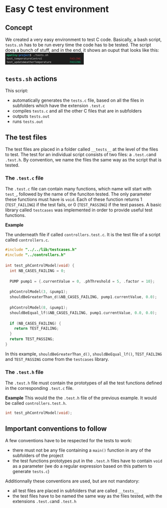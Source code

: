 # Easy C test environment

## Concept
We created a very easy environment to test C code. Basically, a bash script, `tests.sh` has to be run every time the code has to be tested. The script does a bunch of stuff, and in the end, it shows an ouput that looks like this:
<img src="./tests.png" alt="tests output" width="50%" class="center">

## `tests.sh` actions
This script:
-  automatically generates the `tests.c` file, based on all the files in subfolders which have the extension `.test.c`
- compiles `tests.c` and all the other C files that are in subfolders
- outputs `tests.out`
- runs `tests.out`

## The test files
The test files are placed in a folder called `__tests__` at the level of the files to test. The test for an individual script consists of two files: a `.test.c`and `.test.h`. By convention, we name the files the same way as the script that is tested.

### The `.test.c` file

The `.test.c` file can contain many functions, which name will start with `test_`, followed by the name of the funciton tested. The only parameter these functions must have is `void`. Each of these function returns 1 (`TEST_FAILING`) if the test fails, or 0 (`TEST_PASSING`) if the test passes. A basic library called `testcases` was implemented in order to provide useful test functions.

__Example__

The underneath file if called `controllers.test.c`. It is the test file of a script called `controllers.c`.

```cpp
#include "../../lib/testcases.h"
#include "../controllers.h"

int test_phControlModel(void) {
  int NB_CASES_FAILING = 0;

  PUMP pump1 = {.currentValue = 0, .phThreshold = 5, .factor = 10};

  phControlModel(3, &pump1);
  shouldBeGreaterThan_d(&NB_CASES_FAILING, pump1.currentValue, 0.0);

  phControlModel(8, &pump1);
  shouldBeEqual_lf(&NB_CASES_FAILING, pump1.currentValue, 0.0, 0.0);

  if (NB_CASES_FAILING) {
    return TEST_FAILING;
  }
  return TEST_PASSING;
}
```

In this example, `shouldBeGreaterThan_d()`, `shouldBeEqual_lf()`, `TEST_FAILING` and `TEST_PASSING` come from the `testcases` library.

### The `.test.h` file

The `.test.h` file must contain the prototypes of all the test functions defined in the corresponding `.test.c` file.

__Example__
This would the the `.test.h` file of the previous example. It would be called `controllers.test.h`.
```cpp
int test_phControlModel(void);
```

## Important conventions to follow

A few conventions have to be respected for the tests to work:
- there must not be any file containing a `main()` function in any of the subfolders of the project
- the test functions prototypes put in the `.test.h` files have to contain `void` as a parameter (we do a regular expression based on this pattern to generate `tests.c`)

Additionnally these conventions are used, but are not mandatory:
- all test files are placed in subfolders that are called `__tests__`
- the test files have to be named the same way as the files tested, with the extensions `.test.c`and `.test.h`
